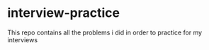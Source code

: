 # interview-practice
This repo contains all the problems i did in order to practice for my interviews
